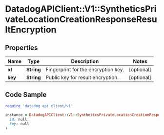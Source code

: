 # DatadogAPIClient::V1::SyntheticsPrivateLocationCreationResponseResultEncryption

## Properties

| Name | Type | Description | Notes |
| ---- | ---- | ----------- | ----- |
| **id** | **String** | Fingerprint for the encryption key. | [optional] |
| **key** | **String** | Public key for result encryption. | [optional] |

## Code Sample

```ruby
require 'datadog_api_client/v1'

instance = DatadogAPIClient::V1::SyntheticsPrivateLocationCreationResponseResultEncryption.new(
  id: null,
  key: null
)
```

